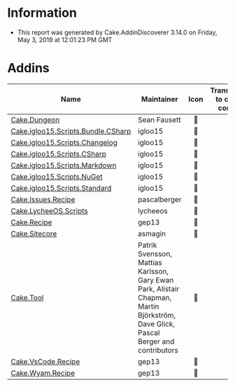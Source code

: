 # Information

- This report was generated by Cake.AddinDiscoverer 3.14.0 on Friday, May 3, 2019 at 12:01:23 PM GMT

# Addins

| Name | Maintainer | Icon | Transferred to cake-contrib | License |
| --- | --- | :---: | :---: | :---: |
| [Cake.Dungeon](https://www.nuget.org/packages/Cake.Dungeon/) | Sean Fausett |  :small_red_triangle: |  :small_red_triangle: | MIT :white_check_mark: |
| [Cake.igloo15.Scripts.Bundle.CSharp](https://www.nuget.org/packages/Cake.igloo15.Scripts.Bundle.CSharp/) | igloo15 |  :small_red_triangle: |  :small_red_triangle: | MIT :white_check_mark: |
| [Cake.igloo15.Scripts.Changelog](https://www.nuget.org/packages/Cake.igloo15.Scripts.Changelog/) | igloo15 |  :small_red_triangle: |  :small_red_triangle: | MIT :white_check_mark: |
| [Cake.igloo15.Scripts.CSharp](https://www.nuget.org/packages/Cake.igloo15.Scripts.CSharp/) | igloo15 |  :small_red_triangle: |  :small_red_triangle: | MIT :white_check_mark: |
| [Cake.igloo15.Scripts.Markdown](https://www.nuget.org/packages/Cake.igloo15.Scripts.Markdown/) | igloo15 |  :small_red_triangle: |  :small_red_triangle: | MIT :white_check_mark: |
| [Cake.igloo15.Scripts.NuGet](https://www.nuget.org/packages/Cake.igloo15.Scripts.NuGet/) | igloo15 |  :small_red_triangle: |  :small_red_triangle: | MIT :white_check_mark: |
| [Cake.igloo15.Scripts.Standard](https://www.nuget.org/packages/Cake.igloo15.Scripts.Standard/) | igloo15 |  :small_red_triangle: |  :small_red_triangle: | MIT :white_check_mark: |
| [Cake.Issues.Recipe](https://github.com/cake-contrib/Cake.Issues.Recipe) | pascalberger |  :small_red_triangle: |  :white_check_mark: |  :small_red_triangle: |
| [Cake.LycheeOS.Scripts](https://github.com/lycheeos/cake-tools) | lycheeos |  :small_red_triangle: |  :small_red_triangle: |  :small_red_triangle: |
| [Cake.Recipe](https://github.com/cake-contrib/Cake.Recipe/) | gep13 |  :small_red_triangle: |  :white_check_mark: | MIT :white_check_mark: |
| [Cake.Sitecore](https://github.com/asmagin/Cake.Sitecore) | asmagin |  :small_red_triangle: |  :small_red_triangle: |  :small_red_triangle: |
| [Cake.Tool](https://cakebuild.net/) | Patrik Svensson, Mattias Karlsson, Gary Ewan Park, Alistair Chapman, Martin Björkström, Dave Glick, Pascal Berger and contributors |  :small_red_triangle: |  :small_red_triangle: | MIT :white_check_mark: |
| [Cake.VsCode.Recipe](https://github.com/cake-contrib/Cake.VsCode.Recipe) | gep13 |  :small_red_triangle: |  :white_check_mark: |  :small_red_triangle: |
| [Cake.Wyam.Recipe](https://github.com/cake-contrib/Cake.Wyam.Recipe) | gep13 |  :small_red_triangle: |  :white_check_mark: |  :small_red_triangle: |
